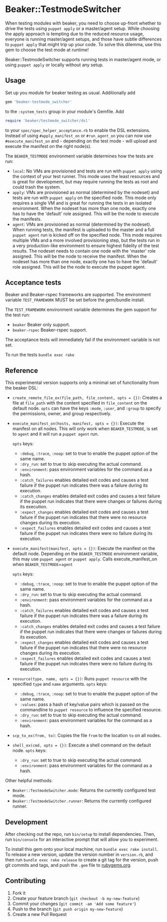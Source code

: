 # Beaker::TestmodeSwitcher

When testing modules with beaker, you need to choose up-front whether to drive the tests using `puppet apply` or a master/agent setup. While choosing the apply approach is tempting due to the reduced resource usage, everyone is running master/agent setups, and those have subtle differences to `puppet apply` that might trip up your code. To solve this dilemma, use this gem to choose the test mode at runtime!

Beaker::TestmodeSwitcher supports running tests in master/agent mode, or using `puppet apply` or locally without any setup.

## Usage

Set up you module for beaker testing as usual. Additionally add

```ruby
gem 'beaker-testmode_switcher'
```

to the `:system_tests` group in your module's Gemfile. Add

```ruby
require 'beaker/testmode_switcher/dsl'
```

to your `spec/spec_helper_acceptance.rb` to enable the DSL extensions. Instead of using `#apply_manifest_on` or `#run_agent_on` you can now use `#execute_manifest_on` and - depending on the test mode - will upload and execute the manifest on the right node(s).

The `BEAKER_TESTMODE` environment variable determines how the tests are run:

* `local`: No VMs are provisioned and tests are run with `puppet apply` using the context of your test runner. This mode uses the least resources and is great for development, but may require running the tests as root and could trash the system.
* `apply`: VMs are provisioned as normal (determined by the nodeset) and tests are run with `puppet apply` on the specified node. This mode only requires a single VM and is great for running the tests in an isolated environment. When the nodeset has more than one node, exactly one has to have the 'default' role assigned. This will be the node to execute the manifests.
* `agent`: VMs are provisioned as normal (determined by the nodeset). When running tests, the manifest is uploaded to the master and a full `puppet agent` run is kicked off on the specified node. This mode requires multiple VMs and a more involved provisioning step, but the tests run in a very production-like environment to ensure highest fidelity of the test results. The nodeset needs to contain one node with the 'master' role assigned. This will be the node to receive the manifest. When the nodeset has more than one node, exactly one has to have the 'default' role assigned. This will be the node to execute the puppet agent.

## Acceptance tests

Beaker and Beaker-rspec frameworks are supported. The environment variable `TEST_FRAMEWORK` MUST be set before the gem/bundle install.

The `TEST_FRAMEWORK` environment variable determines the gem support for the test run:
* `beaker` Beaker only support.
* `beaker-rspec` Beaker-rspec support.

The acceptance tests will immediately fail if the environment variable is not set.

To run the tests `bundle exec rake`

## Reference

This experimental version supports only a minimal set of functionality from the beaker DSL:

* `create_remote_file_ex(file_path, file_content, opts = {})`: Creates a file at `file_path` with the content specified in `file_content` on the default node. `opts` can have the keys `:mode`, `:user`, and `:group` to specify the permissions, owner, and group respectively.

* `execute_manifest_on(hosts, manifest, opts = {})`: Execute the manifest on all nodes. This will only work when `BEAKER_TESTMODE`, is set to `agent` and it will run a `puppet agent` run.
  
  `opts` keys:
  * `:debug`, `:trace`, `:noop`: set to true to enable the puppet option of the same name.
  * `:dry_run`: set to true to skip executing the actual command.
  * `:environment`: pass environment variables for the command as a hash.
  * `:catch_failures` enables detailed exit codes and causes a test failure if the puppet run indicates there was a failure during its execution.
  * `:catch_changes` enables detailed exit codes and causes a test failure if the puppet run indicates that there were changes or failures during its execution.
  * `:expect_changes` enables detailed exit codes and causes a test failure if the puppet run indicates that there were no resource changes during its execution.
  * `:expect_failures` enables detailed exit codes and causes a test failure if the puppet run indicates there were no failure during its execution.

* `execute_manifest(manifest, opts = {})`: Execute the manifest on the default node. Depending on the `BEAKER_TESTMODE` environment variable, this may use `puppet agent` or `puppet apply`. Calls execute_manifest_on when `BEAKER_TESTMODE`=`agent`
  
  `opts` keys:
  * `:debug`, `:trace`, `:noop`: set to true to enable the puppet option of the same name.
  * `:dry_run`: set to true to skip executing the actual command.
  * `:environment`: pass environment variables for the command as a hash.
  * `:catch_failures` enables detailed exit codes and causes a test failure if the puppet run indicates there was a failure during its execution.
  * `:catch_changes` enables detailed exit codes and causes a test failure if the puppet run indicates that there were changes or failures during its execution.
  * `:expect_changes` enables detailed exit codes and causes a test failure if the puppet run indicates that there were no resource changes during its execution.
  * `:expect_failures` enables detailed exit codes and causes a test failure if the puppet run indicates there were no failure during its execution.

* `resource(type, name, opts = {})`: Runs `puppet resource` with the specified `type` and `name` arguments.
  `opts` keys:
  * `:debug`, `:trace`, `:noop`: set to true to enable the puppet option of the same name.
  * `:values`: pass a hash of key/value pairs which is passed on the commandline to `puppet resource` to influence the specified resource.
  * `:dry_run`: set to true to skip executing the actual command.
  * `:environment`: pass environment variables for the command as a hash.

* `scp_to_ex(from, to)`: Copies the file `from` to the location `to` on all nodes.

* `shell_ex(cmd, opts = {})`: Execute a shell command on the default node.
  `opts` keys:
  * `:dry_run`: set to true to skip executing the actual command.
  * `:environment`: pass environment variables for the command as a hash.

Other helpful methods:

* `Beaker::TestmodeSwitcher.mode`: Returns the currently configured test mode.
* `Beaker::TestmodeSwitcher.runner`: Returns the currently configured runner.

## Development

After checking out the repo, run `bin/setup` to install dependencies. Then, run `bin/console` for an interactive prompt that will allow you to experiment.

To install this gem onto your local machine, run `bundle exec rake install`. To release a new version, update the version number in `version.rb`, and then run `bundle exec rake release` to create a git tag for the version, push git commits and tags, and push the `.gem` file to [rubygems.org](https://rubygems.org).

## Contributing

1. Fork it
2. Create your feature branch (`git checkout -b my-new-feature`)
3. Commit your changes (`git commit -am 'Add some feature'`)
4. Push to the branch (`git push origin my-new-feature`)
5. Create a new Pull Request
